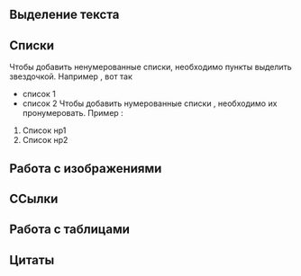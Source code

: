 ## Выделение текста

## Cписки
Чтобы добавить ненумерованные списки, необходимо пункты выделить звездочкой.
Например , вот так
* список 1
* список 2
Чтобы добавить нумерованные списки , необходимо их пронумеровать. Пример :
1. Список нр1
2. Список нр2

## Работа с изображениями

## ССылки

## Работа с таблицами

## Цитаты

